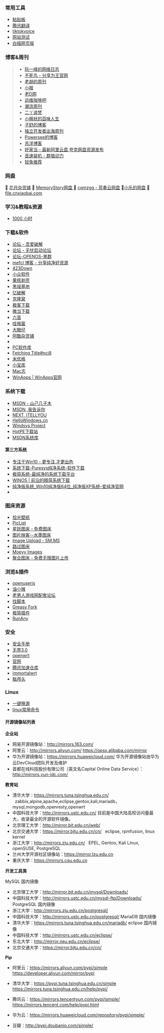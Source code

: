 ### 常用工具
- [粘贴板](https://ykjtb.com)
- [腾讯翻译](https://fanyi.qq.com/)
- [tiktokvoice](https://tiktokvoice.net/zh)
- [网站测试](https://web-check.xyz)
- [白描网页版](https://web.baimiaoapp.com/)



### 博客&周刊
> 
>  -  [阮一峰的网络日志](https://www.ruanyifeng.com/blog/)
>  - [不死鸟 - 分享为王官网](https://iui.su/)
>  - [老胡的周刊](https://weekly.howie6879.com/)
>  -  [小报](http://baoxiaobao.asia/baoxiaobao.html)
>  - [老D网](https://laod.cn/)
>  - [运维咖啡吧](https://blog.ops-coffee.cn/)
>  - [潮流周刊](https://weekly.tw93.fun/)
>  - [二丫讲梵](https://wiki.eryajf.net/)
>  - [小棉袄的百味人生](https://haikuoshijie.cn/)
>  - [子舒的博客](https://zishu.me/)
>  - [独立开发者出海周刊](https://gapis.money/)
>  - [Powersee的博客](https://powersee.github.io/)
>  - [苏洋博客](https://soulteary.com/)
>  - [好家当 - 最新阿里云盘,夸克网盘资源发布](https://www.hjdang.com/)
>  - [音速装机 - 群狼动力](https://sonic.volf.club/)
>  - [轻兔推荐](https://app.lighttools.net/)

### 网盘
💮 [花月杂货铺](https://alist.nekomoon.cc/) 
💮 [MemoryStory网盘 ](https://file.cnxiaobai.com/)
💮 [cqmzgg - 蓝奏云网盘](https://cqmzgg.lanzn.com/u/cqmzgg) 
💮[小乐的网盘](https://share.xiaole88.com/)
💮[file.cnxiaobai.com](https://file.cnxiaobai.com/)



### 学习&教程&资源

-  [1000 小时](https://1000h.org/)

### 下载&软件

- [论坛 - 吾爱破解 ](https://www.52pojie.cn/) 
- [论坛 - 无忧启动论坛 ](http://bbs.wuyou.net/forum.php)
- [论坛-OPENOS-黑群](https://www.openos.org/)
- [mefcl 博客 - 分享纯净好资源](https://www.mefcl.com/)
- [423Down](https://www.423down.com/)
- [小众软件 ](https://www.appinn.com/)
- [果核剥壳 ](https://www.ghxi.com/)
- [黑域基地](https://www.hybase.com/)
- [亿破解](https://www.ypojie.com/)
- [克隆窝 ](https://www.uy5.net/)
- [极客下载](https://www.geekdload.com/)
- [微当下载](https://www.weidown.com/)
- [六音](https://www.sixyin.com/)
- [哇哦菌](https://www.waodown.com/)
- [大眼仔](http://www.dayanzai.me/)
- [阿酷杂货铺](https://www.coolexe.com/)
- 
- [PC软件库](https://www.pcoof.com/)
- [Fetching Title#nci8](http://www.yxssp.com/)
- [米优格](https://www.4spaces.org/)
- [小宝库](https://www.xiaobaoku.cc/)  
- [Mac志 ](https://www.isofts.org/)
- [WinApps | WinApps官网](https://www.winapps.cc/)

### 系统下载

- [MSDN - 山己几子木](https://msdn.sjjzm.com/)
- [MSDN, 我告诉你 ](https://msdn.itellyou.cn/) 
- [NEXT, ITELLYOU](https://next.itellyou.cn/)
- [HelloWindows.cn ](https://hellowindows.cn/) 
- [Windsys Project ](https://windsys.win/)
- [HotPE下载站](https://down.hotpe.top/OS/)
- [MSDN系统库](https://www.xitongku.com/)

#### 第三方系统
- [专注于Win10 - 更专注,才更出色](https://iwin10.net/)
- [系统下载-Puresys纯净系统-软件下载](https://www.puresys.net/)
- [极简系统-最纯净的系统下载平台](https://www.sysmini.com/)
- [WINOS | 前沿的精简系统下载](https://www.winos.me/)
- [纯净版系统\_Win10纯净版64位\_纯净版XP系统-爱纯净官网](https://www.aichunjing.com/)
- 

### 图床资源

- [拾光壁纸](https://app.nguaduot.cn/timeline)
- [PicList](https://piclist.cn/)
- [星跃图床 - 免费图床](https://img.xwyue.com/)
- [图片映客--水墨图床](https://img.ink/)
- [Image Upload - SM.MS ](https://sm.ms/)
- [路过图床 ](https://imgse.com/)
- [Moeyy Images](https://moeyy.cn/img/)
- [聚合图床 - 免费无限图片上传](https://www.superbed.cn/)

### 浏览&插件
- [openuserjs](https://openuserjs.org/)
- [油小猴](https://www.youxiaohou.com/)
- [老男人游戏网配套论坛](https://bbs.oldmantvg.net/)
- [找脚本](https://zhaojiaoben.cn/)
- [Greasy Fork](https://greasyfork.org/zh-CN)
- [极简插件](https://chrome.zzzmh.cn/)
- [RunAny](https://github.com/hui-Zz/RunAny)

### 安全

- [安全手册](https://0range-x.github.io/2022/01/26/Domain-penetration_one-stop/)
- [无界3.0](https://notes.dsdog.tk/archives/1716304583708)
- [openwrt](https://lidrive.vip/)
- [官网](https://openwrt.org/downloads)
- [腾讯加速仓库](https://mirrors.cloud.tencent.com/openwrt/releases/23.05.2/targets/x86/64/)
- [immortalwrt](https://downloads.immortalwrt.org/)
- [骷颅头](https://github.com/DHDAXCW/OpenWRT_x86_x64)

### Linux

- [一键换源](https://linuxmirrors.cn/)
- [linux常用命令](https://wangchujiang.com/linux-command/hot.html)

#### 开源镜像站列表
**企业站**
- 网易开源镜像站：http://mirrors.163.com/
- 阿里云：http://mirrors.aliyun.com/ https://opsx.alibaba.com/mirror
- 华为开源镜像站：https://mirrors.huaweicloud.com/ 华为开源镜像站由华为云DevCloud团队开发及维护
- 首都在线科技股份有限公司（英文名Capital Online Data Service）：http://mirrors.yun-idc.com/

**教育站**

- 清华大学：https://mirrors.tuna.tsinghua.edu.cn/   zabbix,alpine,apache,eclipse,gentoo,kali,mariadb，mysql,mongodb,openresty,openwrt
- 中国科技大学：http://mirrors.ustc.edu.cn/ 目前是中国大陆高校访问量最大，收录最全的开源软件镜像。
- 北京理工大学：http://mirror.bit.edu.cn/web/
- 北京交通大学：https://mirror.bjtu.edu.cn/cn/   eclipse, rpmfusion, linux kernel
- 浙江大学：http://mirrors.zju.edu.cn/   EPEL, Gentoo, Kali Linux, openSUSE, PostgreSQL
- 兰州大学开源社区镜像站：https://mirror.lzu.edu.cn
- 重庆大学：https://mirrors.cqu.edu.cn

**开发工具类**

MySQL 国内镜像
- 北京理工大学：http://mirror.bit.edu.cn/mysql/Downloads/
- 中国科技大学：http://mirrors.ustc.edu.cn/mysql-ftp/Downloads/
PostgreSQL 国内镜像
- 浙江大学：http://mirrors.zju.edu.cn/postgresql/
- 中国科技大学：http://mirrors.ustc.edu.cn/postgresql/
MariaDB 国内镜像
- 清华大学：https://mirrors.tuna.tsinghua.edu.cn/mariadb/
eclipse 国内镜像
- 中国科技大学：http://mirrors.ustc.edu.cn/eclipse/
- 东北大学：http://mirror.neu.edu.cn/eclipse/
- 北京交通大学：https://mirror.bjtu.edu.cn/cn/

**Pip**
- 阿里云：https://mirrors.aliyun.com/pypi/simple 
   https://developer.aliyun.com/mirror/pypi

- 清华大学：https://pypi.tuna.tsinghua.edu.cn/simple 
   https://mirrors.tuna.tsinghua.edu.cn/help/pypi/

- 腾讯云：https://mirrors.tencentyun.com/pypi/simple/
   https://mirrors.tencent.com/help/pypi.html

- 华为云：https://mirrors.huaweicloud.com/repository/pypi/simple/

- 豆瓣：http://pypi.doubanio.com/simple/


<!-- ##{"timestamp":1702358859}## -->